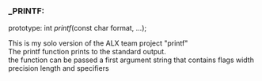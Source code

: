 ### _PRINTF:
prototype: int _printf_(const char format, ...);

This is my solo version of the ALX team project "printf"<br>
The printf function prints to the standard output.<br>
the function can be passed a first argument string that contains flags width precision length and specifiers<br>
